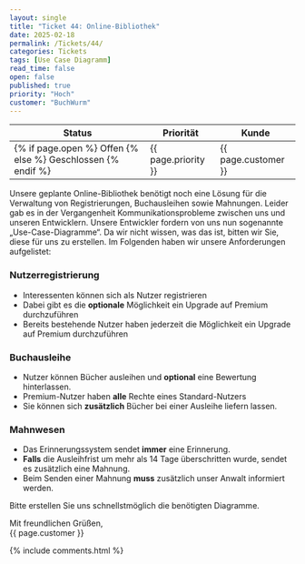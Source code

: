 ```yaml
---
layout: single
title: "Ticket 44: Online-Bibliothek"
date: 2025-02-18
permalink: /Tickets/44/
categories: Tickets
tags: [Use Case Diagramm]
read_time: false
open: false
published: true
priority: "Hoch"
customer: "BuchWurm"
---
```


| Status | Priorität | Kunde |
|--------|----------|--------|
| {% if page.open %} Offen {% else %} Geschlossen {% endif %} | {{ page.priority }} | {{ page.customer }} |

Unsere geplante Online-Bibliothek benötigt noch eine Lösung für die Verwaltung von Registrierungen, Buchausleihen sowie Mahnungen.
Leider gab es in der Vergangenheit Kommunikationsprobleme zwischen uns und unseren Entwicklern. Unsere Entwickler fordern von uns nun sogenannte „Use-Case-Diagramme“. Da wir nicht wissen, was das ist, bitten wir Sie, diese für uns zu erstellen. Im Folgenden haben wir unsere Anforderungen aufgelistet:


### Nutzerregistrierung
- Interessenten können sich als Nutzer registrieren
- Dabei gibt es die **optionale** Möglichkeit ein Upgrade auf Premium durchzuführen
- Bereits bestehende Nutzer haben jederzeit die Möglichkeit ein Upgrade auf Premium durchzuführen


### Buchausleihe
- Nutzer können Bücher ausleihen und **optional** eine Bewertung hinterlassen.
- Premium-Nutzer haben **alle** Rechte eines Standard-Nutzers
- Sie können sich **zusätzlich** Bücher bei einer Ausleihe liefern lassen.

### Mahnwesen
- Das Erinnerungssystem sendet **immer** eine Erinnerung.
- **Falls** die Ausleihfrist um mehr als 14 Tage überschritten wurde, sendet es zusätzlich eine Mahnung.
- Beim Senden einer Mahnung **muss** zusätzlich unser Anwalt informiert werden.

Bitte erstellen Sie uns schnellstmöglich die benötigten Diagramme.

Mit freundlichen Grüßen,  
{{ page.customer }}

{% include comments.html %}